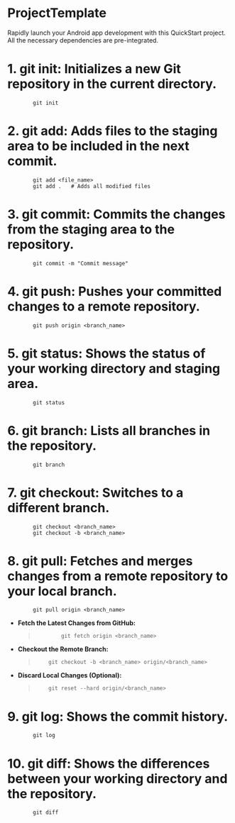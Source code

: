 # ProjectTemplate
Rapidly launch your Android app development with this QuickStart project. All the necessary dependencies are pre-integrated.

# 1. git init: Initializes a new Git repository in the current directory.
			git init
# 2. git add: Adds files to the staging area to be included in the next commit.
			git add <file_name>
			git add .   # Adds all modified files
# 3. git commit: Commits the changes from the staging area to the repository.
			git commit -m "Commit message"
# 4. git push: Pushes your committed changes to a remote repository.
			git push origin <branch_name>
# 5. git status: Shows the status of your working directory and staging area.
			git status
# 6. git branch: Lists all branches in the repository.
			git branch
# 7. git checkout: Switches to a different branch.
			git checkout <branch_name>
			git checkout -b <branch_name>

# 8. git pull: Fetches and merges changes from a remote repository to your local branch.
			git pull origin <branch_name>

- **Fetch the Latest Changes from GitHub:**
  > 			git fetch origin <branch_name>

- **Checkout the Remote Branch:**
  >			git checkout -b <branch_name> origin/<branch_name>

- **Discard Local Changes (Optional):**
  >			git reset --hard origin/<branch_name>

# 9. git log: Shows the commit history.
			git log
# 10. git diff: Shows the differences between your working directory and the repository.
			git diff
